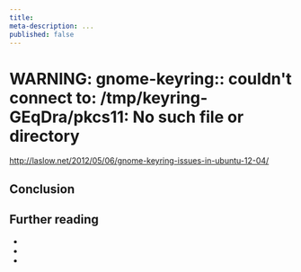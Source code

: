 ```yaml
---
title:
meta-description: ...
published: false
---
```

# WARNING: gnome-keyring:: couldn't connect to: /tmp/keyring-GEqDra/pkcs11: No such file or directory
http://laslow.net/2012/05/06/gnome-keyring-issues-in-ubuntu-12-04/


## Conclusion

## Further reading

-
-
-


